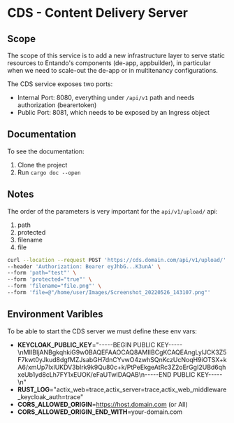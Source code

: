 # CDS - Content Delivery Server

## Scope

The scope of this service is to add a new infrastructure layer to serve static resources to Entando's components (de-app, appbuilder),
in particular when we need to scale-out the de-app or in multitenancy configurations.

The CDS service exposes two ports:

- Internal Port: 8080, everything under `/api/v1` path and needs authorization (bearertoken)
- Public Port: 8081, which needs to be exposed by an Ingress object


## Documentation

To see the documentation:
1. Clone the project
2. Run `cargo doc --open`

## Notes

The order of the parameters is very important for the `api/v1/upload/` api:
1. path
2. protected
3. filename
4. file

```bash
curl --location --request POST 'https://cds.domain.com/api/v1/upload/' \
--header 'Authorization: Bearer eyJhbG...K3unA' \
--form 'path="test"' \
--form 'protected="true"' \
--form 'filename="file.png"' \
--form 'file=@"/home/user/Images/Screenshot_20220526_143107.png"'
```

## Environment Varibles

To be able to start the CDS server we must define these env vars:

- **KEYCLOAK_PUBLIC_KEY**="-----BEGIN PUBLIC KEY-----\nMIIBIjANBgkqhkiG9w0BAQEFAAOCAQ8AMIIBCgKCAQEAngLylJCK3Z5F7kwt0yJkud8dgfMZJsabGH7dnCYvwO4zwhSQnKczUcNoqH9iOTSX+kA6/xmUp7IxIUKDV3bIrk9k9Qu80c+k/PtPeEkgeAtRc3Z2oErGgI2UBd6qhxeUb1yd8cLh7FY1xEUOK/eFaUTwIDAQAB\n-----END PUBLIC KEY-----\n"
- **RUST_LOG**="actix_web=trace,actix_server=trace,actix_web_middleware_keycloak_auth=trace"
- **CORS_ALLOWED_ORIGIN**=https://host.domain.com (or All)
- **CORS_ALLOWED_ORIGIN_END_WITH**=your-domain.com 